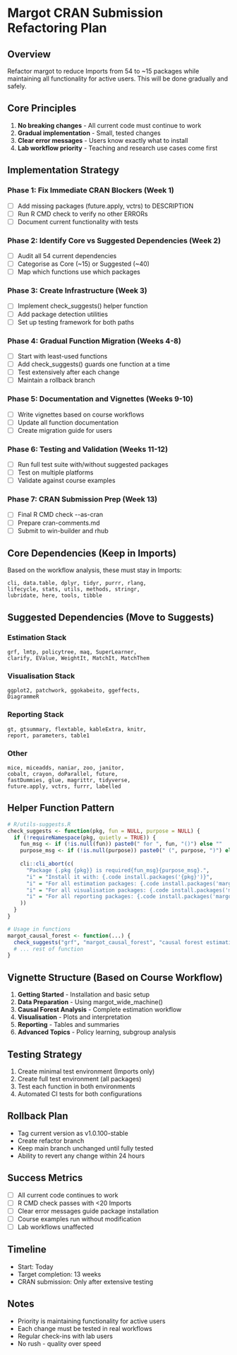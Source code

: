 # Margot CRAN Submission Refactoring Plan

## Overview
Refactor margot to reduce Imports from 54 to ~15 packages while maintaining all functionality for active users. This will be done gradually and safely.

## Core Principles
1. **No breaking changes** - All current code must continue to work
2. **Gradual implementation** - Small, tested changes
3. **Clear error messages** - Users know exactly what to install
4. **Lab workflow priority** - Teaching and research use cases come first

## Implementation Strategy

### Phase 1: Fix Immediate CRAN Blockers (Week 1)
- [ ] Add missing packages (future.apply, vctrs) to DESCRIPTION
- [ ] Run R CMD check to verify no other ERRORs
- [ ] Document current functionality with tests

### Phase 2: Identify Core vs Suggested Dependencies (Week 2)
- [ ] Audit all 54 current dependencies
- [ ] Categorise as Core (~15) or Suggested (~40)
- [ ] Map which functions use which packages

### Phase 3: Create Infrastructure (Week 3)
- [ ] Implement check_suggests() helper function
- [ ] Add package detection utilities
- [ ] Set up testing framework for both paths

### Phase 4: Gradual Function Migration (Weeks 4-8)
- [ ] Start with least-used functions
- [ ] Add check_suggests() guards one function at a time
- [ ] Test extensively after each change
- [ ] Maintain a rollback branch

### Phase 5: Documentation and Vignettes (Weeks 9-10)
- [ ] Write vignettes based on course workflows
- [ ] Update all function documentation
- [ ] Create migration guide for users

### Phase 6: Testing and Validation (Weeks 11-12)
- [ ] Run full test suite with/without suggested packages
- [ ] Test on multiple platforms
- [ ] Validate against course examples

### Phase 7: CRAN Submission Prep (Week 13)
- [ ] Final R CMD check --as-cran
- [ ] Prepare cran-comments.md
- [ ] Submit to win-builder and rhub

## Core Dependencies (Keep in Imports)
Based on the workflow analysis, these must stay in Imports:
```
cli, data.table, dplyr, tidyr, purrr, rlang, 
lifecycle, stats, utils, methods, stringr,
lubridate, here, tools, tibble
```

## Suggested Dependencies (Move to Suggests)
### Estimation Stack
```
grf, lmtp, policytree, maq, SuperLearner,
clarify, EValue, WeightIt, MatchIt, MatchThem
```

### Visualisation Stack
```
ggplot2, patchwork, ggokabeito, ggeffects,
DiagrammeR
```

### Reporting Stack
```
gt, gtsummary, flextable, kableExtra, knitr,
report, parameters, table1
```

### Other
```
mice, miceadds, naniar, zoo, janitor,
cobalt, crayon, doParallel, future,
fastDummies, glue, magrittr, tidyverse,
future.apply, vctrs, furrr, labelled
```

## Helper Function Pattern
```r
# R/utils-suggests.R
check_suggests <- function(pkg, fun = NULL, purpose = NULL) {
  if (!requireNamespace(pkg, quietly = TRUE)) {
    fun_msg <- if (!is.null(fun)) paste0(" for ", fun, "()") else ""
    purpose_msg <- if (!is.null(purpose)) paste0(" (", purpose, ")") else ""
    
    cli::cli_abort(c(
      "Package {.pkg {pkg}} is required{fun_msg}{purpose_msg}.",
      "i" = "Install it with: {.code install.packages('{pkg}')}",
      "i" = "For all estimation packages: {.code install.packages('margot.models')}",
      "i" = "For all visualisation packages: {.code install.packages('margot.viz')}",
      "i" = "For all reporting packages: {.code install.packages('margot.report')}"
    ))
  }
}

# Usage in functions
margot_causal_forest <- function(...) {
  check_suggests("grf", "margot_causal_forest", "causal forest estimation")
  # ... rest of function
}
```

## Vignette Structure (Based on Course Workflow)
1. **Getting Started** - Installation and basic setup
2. **Data Preparation** - Using margot_wide_machine()
3. **Causal Forest Analysis** - Complete estimation workflow
4. **Visualisation** - Plots and interpretation
5. **Reporting** - Tables and summaries
6. **Advanced Topics** - Policy learning, subgroup analysis

## Testing Strategy
1. Create minimal test environment (Imports only)
2. Create full test environment (all packages)
3. Test each function in both environments
4. Automated CI tests for both configurations

## Rollback Plan
- Tag current version as v1.0.100-stable
- Create refactor branch
- Keep main branch unchanged until fully tested
- Ability to revert any change within 24 hours

## Success Metrics
- [ ] All current code continues to work
- [ ] R CMD check passes with <20 Imports
- [ ] Clear error messages guide package installation
- [ ] Course examples run without modification
- [ ] Lab workflows unaffected

## Timeline
- Start: Today
- Target completion: 13 weeks
- CRAN submission: Only after extensive testing

## Notes
- Priority is maintaining functionality for active users
- Each change must be tested in real workflows
- Regular check-ins with lab users
- No rush - quality over speed